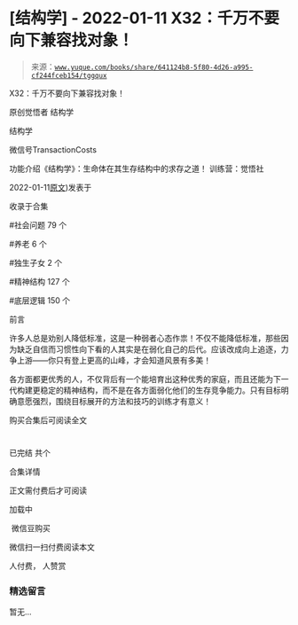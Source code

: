 # [结构学] - 2022-01-11 X32：千万不要向下兼容找对象！

> 来源：[`www.yuque.com/books/share/641124b8-5f80-4d26-a995-cf244fceb154/tggqux`](https://www.yuque.com/books/share/641124b8-5f80-4d26-a995-cf244fceb154/tggqux)



X32：千万不要向下兼容找对象！ 

原创觉悟者 结构学 

结构学 

微信号TransactionCosts 

功能介绍《结构学》：生命体在其生存结构中的求存之道！ 训练营：觉悟社 

2022-01-11[原文](https://mp.weixin.qq.com/s?__biz=MzIzMDYwOTM0Mg==&mid=2247486864&idx=1&sn=6f11987ae5bb16a7772f0829f6c1f414&chksm=e8b19541dfc61c57719e7bdb4cadd58d9676648949acc92c66a82d833031928185e14cfb3495#rd))发表于 

收录于合集 

#社会问题 79 个 

#养老 6 个 

#独生子女 2 个 

#精神结构 127 个 

#底层逻辑 150 个 

前言 

许多人总是劝别人降低标准，这是一种弱者心态作祟！不仅不能降低标准，那些因为缺乏自信而习惯性向下看的人其实是在弱化自己的后代。应该改成向上追逐，力争上游——你只有登上更高的山峰，才会知道风景有多美！ 

各方面都更优秀的人，不仅背后有一个能培育出这种优秀的家庭，而且还能为下一代构建更稳定的精神结构，而不是在各方面弱化他们的生存竞争能力。只有目标明确意愿强烈，围绕目标展开的方法和技巧的训练才有意义！ 

购买合集后可阅读全文 

# 

已完结 共个 

合集详情 

正文需付费后才可阅读 

加载中 

 微信豆购买 

微信扫一扫付费阅读本文 

人付费， 人赞赏 

### 精选留言 

暂无...